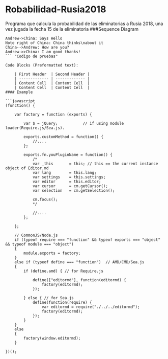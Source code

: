 # Robabilidad-Rusia2018
Programa que calcula la probabilidad de las eliminatorias a Rusia 2018, una vez jugada la fecha 15 de la eliminatoria
###Sequence Diagram
                    
```seq
Andrew->China: Says Hello 
Note right of China: China thinks\nabout it 
China-->Andrew: How are you? 
Andrew->>China: I am good thanks!
``` "Codigo de pruebas"

Code Blocks (Preformatted text):

    | First Header  | Second Header |
    | ------------- | ------------- |
    | Content Cell  | Content Cell  |
    | Content Cell  | Content Cell  |
#### Example

```javascript
(function() {

    var factory = function (exports) {

		var $ = jQuery;           // if using module loader(Require.js/Sea.js).

		exports.customMethod = function() {
		    //....
		};

		exports.fn.youPluginName = function() {
		    /*
			var _this       = this; // this == the current instance object of Editor.md
			var lang        = this.lang;
			var settings    = this.settings;
			var editor      = this.editor;
			var cursor      = cm.getCursor();
			var selection   = cm.getSelection();

			cm.focus();
            */

			//....
		};

	};

	// CommonJS/Node.js
	if (typeof require === "function" && typeof exports === "object" && typeof module === "object")
    {
        module.exports = factory;
    }
	else if (typeof define === "function")  // AMD/CMD/Sea.js
    {
		if (define.amd) { // for Require.js

			define(["editormd"], function(editormd) {
                factory(editormd);
            });

		} else { // for Sea.js
			define(function(require) {
                var editormd = require("./../../editormd");
                factory(editormd);
            });
		}
	} 
	else
	{
        factory(window.editormd);
	}

})();
``` 